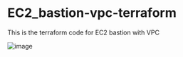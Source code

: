 # EC2_bastion-vpc-terraform
This is the terraform code for EC2 bastion with VPC


![image](https://github.com/user-attachments/assets/90e5976c-eeee-4231-8fc5-d3476e89d3ad)
